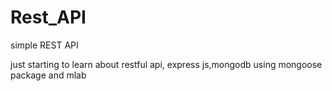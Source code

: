 # Rest_API
simple REST API

just starting to learn about restful api, express js,mongodb using mongoose package and mlab
